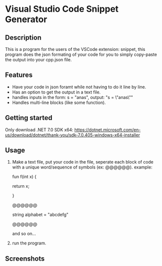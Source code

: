 # Visual Studio Code Snippet Generator
## Description
This is a program for the users of the VSCode extension: snippet, this program does the json formating of your code for you to simply copy-paste the output into your cpp.json file.

## Features
* Have your code in json foramt while not having to do it line by line.
* Has an option to get the output in a text file.
* handles inputs in the form: s = "anas", output: "s = \\"anas\\""
* Handles multi-line blocks (like some function).

## Getting started
Only download .NET 7.0 SDK x64: https://dotnet.microsoft.com/en-us/download/dotnet/thank-you/sdk-7.0.405-windows-x64-installer

## Usage
1. Make a text file, put your code in the file, seperate each block of code with a unique word/sequence of symbols (ex: @@@@@@).
   example:

   fun f(int x) {
   
     return x;
   
   }
   
   @@@@@@
   
   string alphabet = "abcdefg"

   @@@@@@

   and so on...
3. run the program.

## Screenshots
